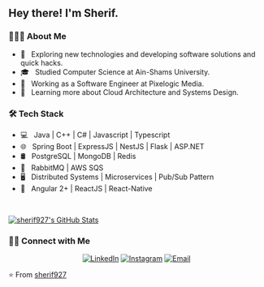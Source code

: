 <h2> Hey there! I'm Sherif.</h2>

<h3> 👨🏻‍💻 About Me </h3>

- 🤔 &nbsp; Exploring new technologies and developing software solutions and quick hacks.
- 🎓 &nbsp; Studied Computer Science at Ain-Shams University.
- 💼 &nbsp; Working as a Software Engineer at Pixelogic Media.
- 🌱 &nbsp; Learning more about Cloud Architecture and Systems Design.

<h3>🛠 Tech Stack</h3>

- 💻 &nbsp; Java | C++ | C# | Javascript | Typescript
- 🌐 &nbsp; Spring Boot | ExpressJS | NestJS | Flask | ASP.NET
- 🛢 &nbsp; PostgreSQL | MongoDB | Redis
- 🔧 &nbsp; RabbitMQ | AWS SQS
- 🖥 &nbsp; Distributed Systems | Microservices | Pub/Sub Pattern
- 🎩 &nbsp; Angular 2+ | ReactJS | React-Native


<br/>

[![sherif927's GitHub Stats](https://github-readme-stats.vercel.app/api?username=sherif927&show_icons=true)](https://github.com/sherif927)

<h3> 🤝🏻 Connect with Me </h3>

<p align="center">
<a href="https://www.linkedin.com/in/sherif-amr/"><img alt="LinkedIn" src="https://img.shields.io/badge/LinkedIn-Sherif%20Amr-blue?style=flat-square&logo=linkedin"></a>
<a href="https://www.instagram.com/sherif_amr927"><img alt="Instagram" src="https://img.shields.io/badge/Instagram-sherif_amr927__-blue?style=flat-square&logo=instagram"></a>
<a href="sherif.amr.927@gmail.com"><img alt="Email" src="https://img.shields.io/badge/Email-sherif.amr.927@gmail.com-blue?style=flat-square&logo=gmail"></a>
</p>

⭐️ From [sherif927](https://github.com/AVS1508)
